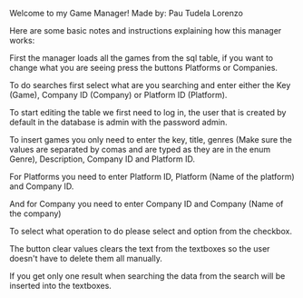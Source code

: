 Welcome to my Game Manager!
Made by: Pau Tudela Lorenzo

Here are some basic notes and instructions explaining how this manager works:

First the manager loads all the games from the sql table, if you want to change what you are seeing press the buttons Platforms or Companies.

To do searches first select what are you searching and enter either the Key (Game), Company ID (Company) or Platform ID (Platform).

To start editing the table we first need to log in, the user that is created by default in the database is admin with the password admin.

To insert games you only need to enter the key, title, genres (Make sure the values are separated by comas and are typed as they are in the enum Genre), Description, Company ID and Platform ID.

For Platforms you need to enter Platform ID, Platform (Name of the platform) and Company ID.

And for Company you need to enter Company ID and Company (Name of the company)

To select what operation to do please select and option from the checkbox.

The button clear values clears the text from the textboxes so the user doesn't have to delete them all manually.

If you get only one result when searching the data from the search will be inserted into the textboxes.
